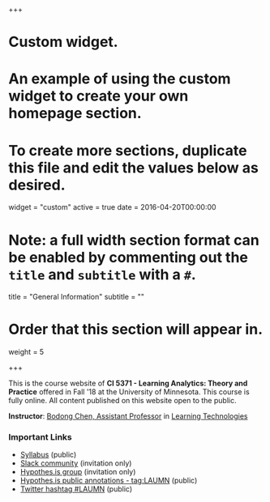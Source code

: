 +++
# Custom widget.
# An example of using the custom widget to create your own homepage section.
# To create more sections, duplicate this file and edit the values below as desired.
widget = "custom"
active = true
date = 2016-04-20T00:00:00

# Note: a full width section format can be enabled by commenting out the `title` and `subtitle` with a `#`.
title = "General Information"
subtitle = ""

# Order that this section will appear in.
weight = 5

+++

This is the course website of **CI 5371 - Learning Analytics: Theory and Practice** offered in Fall '18 at the University of Minnesota. This course is fully online. All content published on this website open to the public. 

**Instructor**: [Bodong Chen, Assistant Professor](http://meefen.github.io/) in [Learning Technologies](http://www.cehd.umn.edu/ci/academics/LearningTechnologies/)

### Important Links

- [Syllabus](http://bit.ly/lamn-syl) (public)
- [Slack community](https://la-mn.slack.com/) (invitation only)
- [Hypothes.is group](https://hypothes.is/groups/NzWxr3DX/laumn) (invitation only)
- [Hypothes.is public annotations - tag:LAUMN](https://hypothes.is/search?q=tag%3ALAUMN) (public)
- [Twitter hashtag #LAUMN](https://twitter.com/search?q=%23LAUMN&src=typd) (public)
